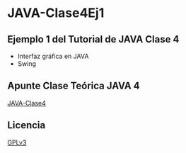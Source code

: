 # JAVA-Clase4Ej1
## Ejemplo 1 del Tutorial de JAVA Clase 4

  * Interfaz gráfica en JAVA
  * Swing

## Apunte Clase Teórica JAVA 4
[JAVA-Clase4](https://profmatiasgarcia.com.ar/uploads/tutoriales/ClaseTeoricaJAVA4.pdf)

## Licencia
[GPLv3](https://www.gnu.org/licenses/gpl-3.0.en.html)
